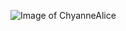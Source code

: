 ![Image of ChyanneAlice](https://www.dropbox.com/home/Camera%20Uploads/Keep/profile%20photos?preview=.facebook_1533129308814.jpg)
